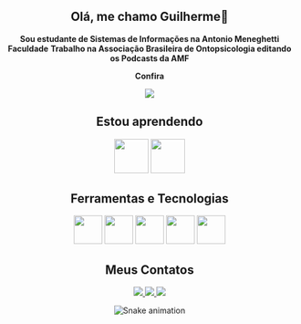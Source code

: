 <div align="center">

## Olá, me chamo Guilherme👋

**Sou estudante de Sistemas de Informações na Antonio Meneghetti Faculdade**
**Trabalho na Associação Brasileira de Ontopsicologia editando os Podcasts da AMF**

**Confira**
<div>
<a href="https://www.youtube.com/@faculdadeam" target="_blank"><img loading="lazy" src="https://img.shields.io/badge/YouTube-FF0000?style=for-the-badge&logo=youtube&logoColor=white" target="_blank"></a>
<div>
  
## **Estou aprendendo**
<img loading="lazy" src="https://cdn.jsdelivr.net/gh/devicons/devicon/icons/linux/linux-original.svg" width="60" height="60"/>  
<img src="https://cdn.jsdelivr.net/gh/devicons/devicon@latest/icons/python/python-original.svg" width="60" height="60"/>

## **Ferramentas e Tecnologias**
<img src="https://cdn.jsdelivr.net/gh/devicons/devicon@latest/icons/photoshop/photoshop-original.svg" width="50" height="50"/>  
<img src="https://cdn.jsdelivr.net/gh/devicons/devicon@latest/icons/premierepro/premierepro-original.svg" width="50" height="50"/>  
<img src="https://cdn.jsdelivr.net/gh/devicons/devicon@latest/icons/aftereffects/aftereffects-original.svg" width="50" height="50"/>  
<img src="https://cdn.jsdelivr.net/gh/devicons/devicon@latest/icons/python/python-original.svg" width="50" height="50"/>  
<img src="https://cdn.jsdelivr.net/gh/devicons/devicon@latest/icons/vscode/vscode-original.svg" width="50" height="50"/>

## **Meus Contatos**
<div>
<a href="https://instagram.com/stfl_guilherme" target="_blank">
<img loading="lazy" src="https://img.shields.io/badge/-Instagram-%23E4405F?style=for-the-badge&logo=instagram&logoColor=white" target="_blank">
</a>
<a href = "mailto:stefanelloguilherme12@gmail.com">
<img loading="lazy" src="https://img.shields.io/badge/Gmail-D14836?style=for-the-badge&logo=gmail&logoColor=white" target="_blank">
</a>
<a href="https://www.linkedin.com/in/guilherme-stefanello-913509368" target="_blank">
<img loading="lazy" src="https://img.shields.io/badge/-LinkedIn-%230077B5?style=for-the-badge&logo=linkedin&logoColor=white" target="_blank">
</a>   
</div>

![Snake animation](https://github.com/stfl-guilherme/stfl-guilherme/blob/output/github-contribution-grid-snake.svg)

</div>
